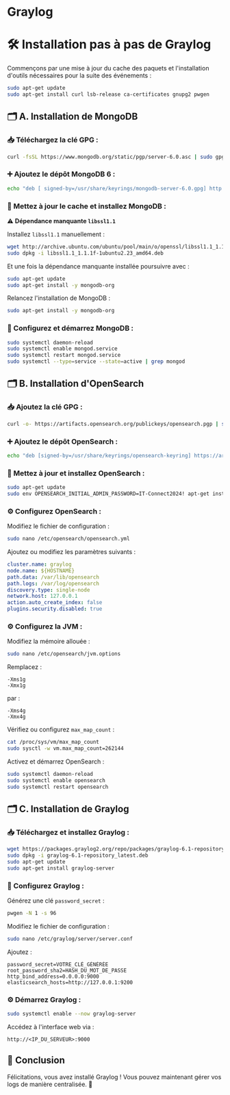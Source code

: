 # Graylog
# 🛠️ Installation pas à pas de Graylog

Commençons par une mise à jour du cache des paquets et l'installation d'outils nécessaires pour la suite des événements :

```bash
sudo apt-get update
sudo apt-get install curl lsb-release ca-certificates gnupg2 pwgen
```

## 🗂️ A. Installation de MongoDB

### 📥 Téléchargez la clé GPG :
```bash
curl -fsSL https://www.mongodb.org/static/pgp/server-6.0.asc | sudo gpg -o /usr/share/keyrings/mongodb-server-6.0.gpg --dearmor
```

### ➕ Ajoutez le dépôt MongoDB 6 :
```bash
echo "deb [ signed-by=/usr/share/keyrings/mongodb-server-6.0.gpg] http://repo.mongodb.org/apt/debian bullseye/mongodb-org/6.0 main" | sudo tee /etc/apt/sources.list.d/mongodb-org-6.0.list
```

### 🔄 Mettez à jour le cache et installez MongoDB :

⚠️ **Dépendance manquante `libssl1.1`**

Installez `libssl1.1` manuellement :
```bash
wget http://archive.ubuntu.com/ubuntu/pool/main/o/openssl/libssl1.1_1.1.1f-1ubuntu2.23_amd64.deb
sudo dpkg -i libssl1.1_1.1.1f-1ubuntu2.23_amd64.deb
```
Et une fois la dépendance manquante installée poursuivre avec :
```bash
sudo apt-get update
sudo apt-get install -y mongodb-org
```

Relancez l'installation de MongoDB :
```bash
sudo apt-get install -y mongodb-org
```

### 🔧 Configurez et démarrez MongoDB :
```bash
sudo systemctl daemon-reload
sudo systemctl enable mongod.service
sudo systemctl restart mongod.service
sudo systemctl --type=service --state=active | grep mongod
```

## 🗂️ B. Installation d'OpenSearch

### 📥 Ajoutez la clé GPG :
```bash
curl -o- https://artifacts.opensearch.org/publickeys/opensearch.pgp | sudo gpg --dearmor --batch --yes -o /usr/share/keyrings/opensearch-keyring
```

### ➕ Ajoutez le dépôt OpenSearch :
```bash
echo "deb [signed-by=/usr/share/keyrings/opensearch-keyring] https://artifacts.opensearch.org/releases/bundle/opensearch/2.x/apt stable main" | sudo tee /etc/apt/sources.list.d/opensearch-2.x.list
```

### 🔄 Mettez à jour et installez OpenSearch :
```bash
sudo apt-get update
sudo env OPENSEARCH_INITIAL_ADMIN_PASSWORD=IT-Connect2024! apt-get install opensearch
```

### ⚙️ Configurez OpenSearch :
Modifiez le fichier de configuration :
```bash
sudo nano /etc/opensearch/opensearch.yml
```

Ajoutez ou modifiez les paramètres suivants :
```yaml
cluster.name: graylog
node.name: ${HOSTNAME}
path.data: /var/lib/opensearch
path.logs: /var/log/opensearch
discovery.type: single-node
network.host: 127.0.0.1
action.auto_create_index: false
plugins.security.disabled: true
```

### ⚙️ Configurez la JVM :
Modifiez la mémoire allouée :
```bash
sudo nano /etc/opensearch/jvm.options
```

Remplacez :
```text
-Xms1g
-Xmx1g
```
par :
```text
-Xms4g
-Xmx4g
```

Vérifiez ou configurez `max_map_count` :
```bash
cat /proc/sys/vm/max_map_count
sudo sysctl -w vm.max_map_count=262144
```

Activez et démarrez OpenSearch :
```bash
sudo systemctl daemon-reload
sudo systemctl enable opensearch
sudo systemctl restart opensearch
```

## 🗂️ C. Installation de Graylog

### 📥 Téléchargez et installez Graylog :
```bash
wget https://packages.graylog2.org/repo/packages/graylog-6.1-repository_latest.deb
sudo dpkg -i graylog-6.1-repository_latest.deb
sudo apt-get update
sudo apt-get install graylog-server
```

### 🔧 Configurez Graylog :
Générez une clé `password_secret` :
```bash
pwgen -N 1 -s 96
```
Modifiez le fichier de configuration :
```bash
sudo nano /etc/graylog/server/server.conf
```

Ajoutez :
```text
password_secret=VOTRE_CLÉ_GÉNÉRÉE
root_password_sha2=HASH_DU_MOT_DE_PASSE
http_bind_address=0.0.0.0:9000
elasticsearch_hosts=http://127.0.0.1:9200
```

### ⚙️ Démarrez Graylog :
```bash
sudo systemctl enable --now graylog-server
```

Accédez à l'interface web via :
```
http://<IP_DU_SERVEUR>:9000
```

## 🏁 Conclusion
Félicitations, vous avez installé Graylog ! Vous pouvez maintenant gérer vos logs de manière centralisée. 🎉
